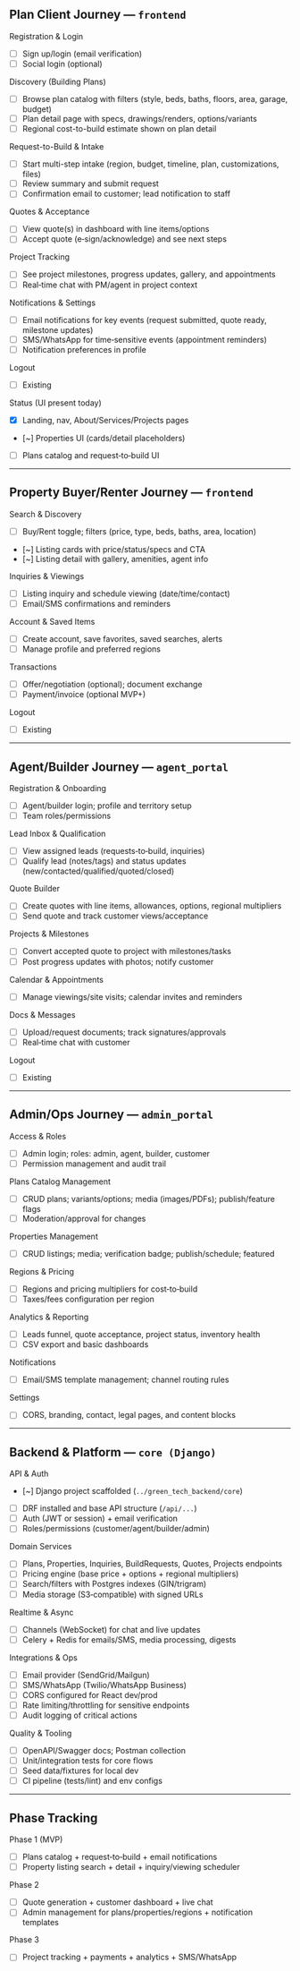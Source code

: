 ## Plan Client Journey — `frontend`

Registration & Login
- [ ] Sign up/login (email verification)
- [ ] Social login (optional)

Discovery (Building Plans)
- [ ] Browse plan catalog with filters (style, beds, baths, floors, area, garage, budget)
- [ ] Plan detail page with specs, drawings/renders, options/variants
- [ ] Regional cost-to-build estimate shown on plan detail

Request-to-Build & Intake
- [ ] Start multi-step intake (region, budget, timeline, plan, customizations, files)
- [ ] Review summary and submit request
- [ ] Confirmation email to customer; lead notification to staff

Quotes & Acceptance
- [ ] View quote(s) in dashboard with line items/options
- [ ] Accept quote (e‑sign/acknowledge) and see next steps

Project Tracking
- [ ] See project milestones, progress updates, gallery, and appointments
- [ ] Real‑time chat with PM/agent in project context

Notifications & Settings
- [ ] Email notifications for key events (request submitted, quote ready, milestone updates)
- [ ] SMS/WhatsApp for time‑sensitive events (appointment reminders)
- [ ] Notification preferences in profile

Logout
- [ ] Existing

Status (UI present today)
- [x] Landing, nav, About/Services/Projects pages
- [~] Properties UI (cards/detail placeholders)
- [ ] Plans catalog and request‑to‑build UI

---

## Property Buyer/Renter Journey — `frontend`

Search & Discovery
- [ ] Buy/Rent toggle; filters (price, type, beds, baths, area, location)
- [~] Listing cards with price/status/specs and CTA
- [~] Listing detail with gallery, amenities, agent info

Inquiries & Viewings
- [ ] Listing inquiry and schedule viewing (date/time/contact)
- [ ] Email/SMS confirmations and reminders

Account & Saved Items
- [ ] Create account, save favorites, saved searches, alerts
- [ ] Manage profile and preferred regions

Transactions
- [ ] Offer/negotiation (optional); document exchange
- [ ] Payment/invoice (optional MVP+)

Logout
- [ ] Existing

---

## Agent/Builder Journey — `agent_portal`

Registration & Onboarding
- [ ] Agent/builder login; profile and territory setup
- [ ] Team roles/permissions

Lead Inbox & Qualification
- [ ] View assigned leads (requests‑to‑build, inquiries)
- [ ] Qualify lead (notes/tags) and status updates (new/contacted/qualified/quoted/closed)

Quote Builder
- [ ] Create quotes with line items, allowances, options, regional multipliers
- [ ] Send quote and track customer views/acceptance

Projects & Milestones
- [ ] Convert accepted quote to project with milestones/tasks
- [ ] Post progress updates with photos; notify customer

Calendar & Appointments
- [ ] Manage viewings/site visits; calendar invites and reminders

Docs & Messages
- [ ] Upload/request documents; track signatures/approvals
- [ ] Real‑time chat with customer

Logout
- [ ] Existing

---

## Admin/Ops Journey — `admin_portal`

Access & Roles
- [ ] Admin login; roles: admin, agent, builder, customer
- [ ] Permission management and audit trail

Plans Catalog Management
- [ ] CRUD plans; variants/options; media (images/PDFs); publish/feature flags
- [ ] Moderation/approval for changes

Properties Management
- [ ] CRUD listings; media; verification badge; publish/schedule; featured

Regions & Pricing
- [ ] Regions and pricing multipliers for cost‑to‑build
- [ ] Taxes/fees configuration per region

Analytics & Reporting
- [ ] Leads funnel, quote acceptance, project status, inventory health
- [ ] CSV export and basic dashboards

Notifications
- [ ] Email/SMS template management; channel routing rules

Settings
- [ ] CORS, branding, contact, legal pages, and content blocks

---

## Backend & Platform — `core (Django)`

API & Auth
- [~] Django project scaffolded (`../green_tech_backend/core`)
- [ ] DRF installed and base API structure (`/api/...`)
- [ ] Auth (JWT or session) + email verification
- [ ] Roles/permissions (customer/agent/builder/admin)

Domain Services
- [ ] Plans, Properties, Inquiries, BuildRequests, Quotes, Projects endpoints
- [ ] Pricing engine (base price + options + regional multipliers)
- [ ] Search/filters with Postgres indexes (GIN/trigram)
- [ ] Media storage (S3‑compatible) with signed URLs

Realtime & Async
- [ ] Channels (WebSocket) for chat and live updates
- [ ] Celery + Redis for emails/SMS, media processing, digests

Integrations & Ops
- [ ] Email provider (SendGrid/Mailgun)
- [ ] SMS/WhatsApp (Twilio/WhatsApp Business)
- [ ] CORS configured for React dev/prod
- [ ] Rate limiting/throttling for sensitive endpoints
- [ ] Audit logging of critical actions

Quality & Tooling
- [ ] OpenAPI/Swagger docs; Postman collection
- [ ] Unit/integration tests for core flows
- [ ] Seed data/fixtures for local dev
- [ ] CI pipeline (tests/lint) and env configs

---

## Phase Tracking

Phase 1 (MVP)
- [ ] Plans catalog + request‑to‑build + email notifications
- [ ] Property listing search + detail + inquiry/viewing scheduler

Phase 2
- [ ] Quote generation + customer dashboard + live chat
- [ ] Admin management for plans/properties/regions + notification templates

Phase 3
- [ ] Project tracking + payments + analytics + SMS/WhatsApp
